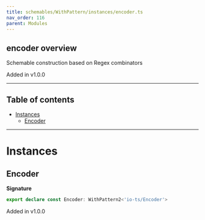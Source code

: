 ```yaml
---
title: schemables/WithPattern/instances/encoder.ts
nav_order: 116
parent: Modules
---
```


## encoder overview

Schemable construction based on Regex combinators

Added in v1.0.0

---

<h2 class="text-delta">Table of contents</h2>

- [Instances](#instances)
  - [Encoder](#encoder)

---

# Instances

## Encoder

**Signature**

```ts
export declare const Encoder: WithPattern2<'io-ts/Encoder'>
```

Added in v1.0.0
